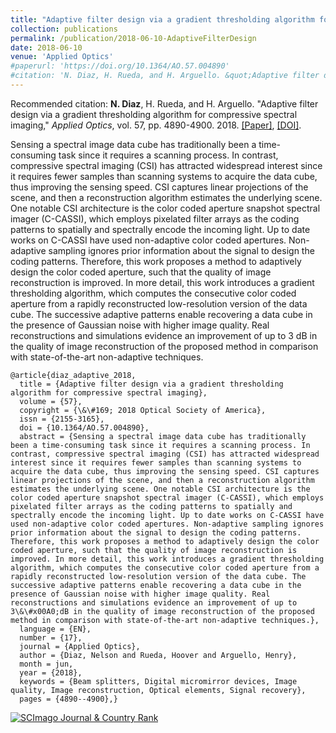 ```yaml
---
title: "Adaptive filter design via a gradient thresholding algorithm for compressive spectral imaging"
collection: publications
permalink: /publication/2018-06-10-AdaptiveFilterDesign 
date: 2018-06-10
venue: 'Applied Optics'
#paperurl: 'https://doi.org/10.1364/AO.57.004890'
#citation: 'N. Diaz, H. Rueda, and H. Arguello. &quot;Adaptive filter design via a gradient thresholding algorithm for compressive spectral imaging.&quot; <i>Applied Optics</i>. vol. 57, pp. 4890-4900. 2018.'
---
```

Recommended citation: **N. Diaz**, H. Rueda, and H. Arguello. "Adaptive filter design via a gradient thresholding algorithm for compressive spectral imaging," <i>Applied Optics</i>, vol. 57, pp. 4890-4900. 2018. [[Paper]](http://nelson10.github.io/files/2018-Applied_Optics.pdf), [[DOI]](https://doi.org/10.1364/AO.57.004890).

Sensing a spectral image data cube has traditionally been a time-consuming task since it requires a scanning process. In contrast, compressive spectral imaging (CSI) has attracted widespread interest since it requires fewer samples than scanning systems to acquire the data cube, thus improving the sensing speed. CSI captures linear projections of the scene, and then a reconstruction algorithm estimates the underlying scene. One notable CSI architecture is the color coded aperture snapshot spectral imager (C-CASSI), which employs pixelated filter arrays as the coding patterns to spatially and spectrally encode the incoming light. Up to date works on C-CASSI have used non-adaptive color coded apertures. Non-adaptive sampling ignores prior information about the signal to design the coding patterns. Therefore, this work proposes a method to adaptively design the color coded aperture, such that the quality of image reconstruction is improved. In more detail, this work introduces a gradient thresholding algorithm, which computes the consecutive color coded aperture from a rapidly reconstructed low-resolution version of the data cube. The successive adaptive patterns enable recovering a data cube in the presence of Gaussian noise with higher image quality. Real reconstructions and simulations evidence an improvement of up to 3 dB in the quality of image reconstruction of the proposed method in comparison with state-of-the-art non-adaptive techniques.

  
  ```
@article{diaz_adaptive_2018,
	title = {Adaptive filter design via a gradient thresholding algorithm for compressive spectral imaging},
	volume = {57},
	copyright = {\&\#169; 2018 Optical Society of America},
	issn = {2155-3165},
	doi = {10.1364/AO.57.004890},
	abstract = {Sensing a spectral image data cube has traditionally been a time-consuming task since it requires a scanning process. In contrast, compressive spectral imaging (CSI) has attracted widespread interest since it requires fewer samples than scanning systems to acquire the data cube, thus improving the sensing speed. CSI captures linear projections of the scene, and then a reconstruction algorithm estimates the underlying scene. One notable CSI architecture is the color coded aperture snapshot spectral imager (C-CASSI), which employs pixelated filter arrays as the coding patterns to spatially and spectrally encode the incoming light. Up to date works on C-CASSI have used non-adaptive color coded apertures. Non-adaptive sampling ignores prior information about the signal to design the coding patterns. Therefore, this work proposes a method to adaptively design the color coded aperture, such that the quality of image reconstruction is improved. In more detail, this work introduces a gradient thresholding algorithm, which computes the consecutive color coded aperture from a rapidly reconstructed low-resolution version of the data cube. The successive adaptive patterns enable recovering a data cube in the presence of Gaussian noise with higher image quality. Real reconstructions and simulations evidence an improvement of up to 3\&\#x00A0;dB in the quality of image reconstruction of the proposed method in comparison with state-of-the-art non-adaptive techniques.},
	language = {EN},
	number = {17},
	journal = {Applied Optics},
	author = {Diaz, Nelson and Rueda, Hoover and Arguello, Henry},
	month = jun,
	year = {2018},
	keywords = {Beam splitters, Digital micromirror devices, Image quality, Image reconstruction, Optical elements, Signal recovery},
	pages = {4890--4900},}
```
<a href="https://www.scimagojr.com/journalsearch.php?q=29593&amp;tip=sid&amp;exact=no" title="SCImago Journal &amp; Country Rank"><img border="0" src="https://www.scimagojr.com/journal_img.php?id=29593" alt="SCImago Journal &amp; Country Rank"  /></a>
